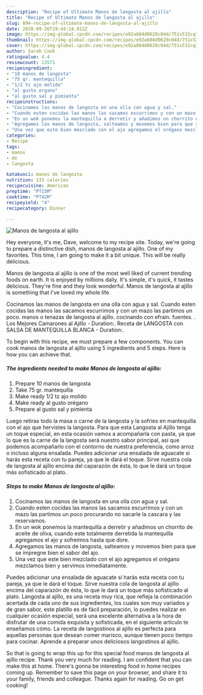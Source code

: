 ```yaml
---
description: "Recipe of Ultimate Manos de langosta al ajillo"
title: "Recipe of Ultimate Manos de langosta al ajillo"
slug: 894-recipe-of-ultimate-manos-de-langosta-al-ajillo
date: 2020-09-26T19:44:24.912Z
image: https://img-global.cpcdn.com/recipes/e92a604d0620c04d/751x532cq70/manos-de-langosta-al-ajillo-foto-principal.jpg
thumbnail: https://img-global.cpcdn.com/recipes/e92a604d0620c04d/751x532cq70/manos-de-langosta-al-ajillo-foto-principal.jpg
cover: https://img-global.cpcdn.com/recipes/e92a604d0620c04d/751x532cq70/manos-de-langosta-al-ajillo-foto-principal.jpg
author: Sarah Cook
ratingvalue: 4.4
reviewcount: 13571
recipeingredient:
- "10 manos de langosta"
- "75 gr. mantequilla"
- "1/2 tz ajo molido"
- "al gusto organo"
- "al gusto sal y pimienta"
recipeinstructions:
- "Cocinamos las manos de langosta en una olla con agua y sal."
- "Cuando esten cocidas las manos las sacamos escurrimos y con un mazo las partimos un poco procurando no sacarle la cascara y las reservamos."
- "En un wok ponemos la mantequilla a derretir y añadimos un chorrito de aceite de oliva, cuando este totalmente derretida la mantequilla agregamos el ajo y sofreimos hasta que dore."
- "Agregamos las manos de langosta, salteamos y movemos bien para que se impregne bien el sabor del ajo."
- "Una vez que este bien mezclado con el ajo agregamos el orégano mezclamos bien y servimos inmediatamente."
categories:
- Recipe
tags:
- manos
- de
- langosta

katakunci: manos de langosta 
nutrition: 133 calories
recipecuisine: American
preptime: "PT15M"
cooktime: "PT42M"
recipeyield: "4"
recipecategory: Dinner

---
```



![Manos de langosta al ajillo](https://img-global.cpcdn.com/recipes/e92a604d0620c04d/751x532cq70/manos-de-langosta-al-ajillo-foto-principal.jpg)

Hey everyone, it's me, Dave, welcome to my recipe site. Today, we're going to prepare a distinctive dish, manos de langosta al ajillo. One of my favorites. This time, I am going to make it a bit unique. This will be really delicious.

Manos de langosta al ajillo is one of the most well liked of current trending foods on earth. It is enjoyed by millions daily. It's simple, it's quick, it tastes delicious. They're fine and they look wonderful. Manos de langosta al ajillo is something that I've loved my whole life.

Cocinamos las manos de langosta en una olla con agua y sal. Cuando esten cocidas las manos las sacamos escurrimos y con un mazo las partimos un poco. manos o tenazas de langosta al ajillo. cocinando con efrain. fuentes. . Los Mejores Camarones al Ajillo - Duration:. Receta de LANGOSTA con SALSA DE MANTEQUILLA BLANCA - Duration:.


To begin with this recipe, we must prepare a few components. You can cook manos de langosta al ajillo using 5 ingredients and 5 steps. Here is how you can achieve that.

<!--inarticleads1-->

##### The ingredients needed to make Manos de langosta al ajillo:

1. Prepare 10 manos de langosta
1. Take 75 gr. mantequilla
1. Make ready 1/2 tz ajo molido
1. Make ready al gusto orégano
1. Prepare al gusto sal y pimienta


Luego retiras todo la masa o carne de la langosta y la sofries en mantequilla con el ajo que hervistes la langosta. Para que esta Langosta al Ajillo tenga un toque especial, en esta ocasión vamos a acompañarla con pasta, ya que lo que es la carne de la langosta será nuestro sabor principal, así que podemos acompañarlo con el contorno de nuestra preferencia, como arroz o incluso alguna ensalada. Puedes adicionar una ensalada de aguacate si harás esta receta con tu pareja, ya que le dará el toque. Sirve nuestra cola de langosta al ajillo encima del caparazón de ésta, lo que le dará un toque más sofisticado al plato. 

<!--inarticleads2-->

##### Steps to make Manos de langosta al ajillo:

1. Cocinamos las manos de langosta en una olla con agua y sal.
1. Cuando esten cocidas las manos las sacamos escurrimos y con un mazo las partimos un poco procurando no sacarle la cascara y las reservamos.
1. En un wok ponemos la mantequilla a derretir y añadimos un chorrito de aceite de oliva, cuando este totalmente derretida la mantequilla agregamos el ajo y sofreimos hasta que dore.
1. Agregamos las manos de langosta, salteamos y movemos bien para que se impregne bien el sabor del ajo.
1. Una vez que este bien mezclado con el ajo agregamos el orégano mezclamos bien y servimos inmediatamente.


Puedes adicionar una ensalada de aguacate si harás esta receta con tu pareja, ya que le dará el toque. Sirve nuestra cola de langosta al ajillo encima del caparazón de ésta, lo que le dará un toque más sofisticado al plato. Langosta al ajillo, es una receta muy rica, que refleja la combinación acertada de cada uno de sus ingredientes, los cuales son muy variados y de gran sabor, este platillo es de fácil preparación, lo puedes realizar en cualquier ocasión especial, será una excelente alternativa a la hora de disfrutar de una comida exquisita y sofisticada, en el siguiente artículo te enseñamos cómo. La receta de langostinos al ajillo es perfecta para aquellas personas que desean comer marisco, aunque tienen poco tiempo para cocinar. Aprende a preparar unos deliciosos langostinos al ajillo. 

So that is going to wrap this up for this special food manos de langosta al ajillo recipe. Thank you very much for reading. I am confident that you can make this at home. There's gonna be interesting food in home recipes coming up. Remember to save this page on your browser, and share it to your family, friends and colleague. Thanks again for reading. Go on get cooking!
